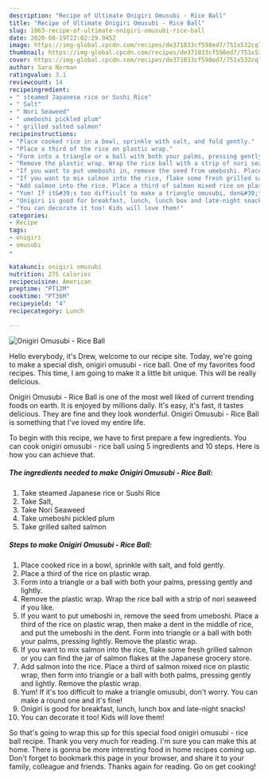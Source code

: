 ```yaml
---
description: "Recipe of Ultimate Onigiri Omusubi - Rice Ball"
title: "Recipe of Ultimate Onigiri Omusubi - Rice Ball"
slug: 1063-recipe-of-ultimate-onigiri-omusubi-rice-ball
date: 2020-08-19T22:02:29.945Z
image: https://img-global.cpcdn.com/recipes/de371833cf598ed7/751x532cq70/onigiri-omusubi-rice-ball-recipe-main-photo.jpg
thumbnail: https://img-global.cpcdn.com/recipes/de371833cf598ed7/751x532cq70/onigiri-omusubi-rice-ball-recipe-main-photo.jpg
cover: https://img-global.cpcdn.com/recipes/de371833cf598ed7/751x532cq70/onigiri-omusubi-rice-ball-recipe-main-photo.jpg
author: Sara Norman
ratingvalue: 3.1
reviewcount: 14
recipeingredient:
- " steamed Japanese rice or Sushi Rice"
- " Salt"
- " Nori Seaweed"
- " umeboshi pickled plum"
- " grilled salted salmon"
recipeinstructions:
- "Place cooked rice in a bowl, sprinkle with salt, and fold gently."
- "Place a third of the rice on plastic wrap."
- "Form into a triangle or a ball with both your palms, pressing gently and lightly."
- "Remove the plastic wrap. Wrap the rice ball with a strip of nori seaweed if you like."
- "If you want to put umeboshi in, remove the seed from umeboshi. Place a third of the rice on plastic wrap, then make a dent in the middle of rice, and put the umeboshi in the dent. Form into triangle or a ball with both your palms, pressing lightly. Remove the plastic wrap."
- "If you want to mix salmon into the rice, flake some fresh grilled salmon or you can find the jar of salmon flakes at the Japanese grocery store."
- "Add salmon into the rice. Place a third of salmon mixed rice on plastic wrap, then form into triangle or a ball with both palms, pressing gently and lightly. Remove the plastic wrap."
- "Yum! If it&#39;s too difficult to make a triangle omusubi, don&#39;t worry. You can make a round one and it&#39;s fine!"
- "Onigiri is good for breakfast, lunch, lunch box and late-night snacks!"
- "You can decorate it too! Kids will love them!"
categories:
- Recipe
tags:
- onigiri
- omusubi
- 

katakunci: onigiri omusubi  
nutrition: 275 calories
recipecuisine: American
preptime: "PT12M"
cooktime: "PT36M"
recipeyield: "4"
recipecategory: Lunch

---
```



![Onigiri Omusubi - Rice Ball](https://img-global.cpcdn.com/recipes/de371833cf598ed7/751x532cq70/onigiri-omusubi-rice-ball-recipe-main-photo.jpg)

Hello everybody, it's Drew, welcome to our recipe site. Today, we're going to make a special dish, onigiri omusubi - rice ball. One of my favorites food recipes. This time, I am going to make it a little bit unique. This will be really delicious.

Onigiri Omusubi - Rice Ball is one of the most well liked of current trending foods on earth. It is enjoyed by millions daily. It's easy, it's fast, it tastes delicious. They are fine and they look wonderful. Onigiri Omusubi - Rice Ball is something that I've loved my entire life.




To begin with this recipe, we have to first prepare a few ingredients. You can cook onigiri omusubi - rice ball using 5 ingredients and 10 steps. Here is how you can achieve that.

<!--inarticleads1-->

##### The ingredients needed to make Onigiri Omusubi - Rice Ball:

1. Take  steamed Japanese rice or Sushi Rice
1. Take  Salt,
1. Take  Nori Seaweed
1. Take  umeboshi pickled plum
1. Take  grilled salted salmon




<!--inarticleads2-->

##### Steps to make Onigiri Omusubi - Rice Ball:

1. Place cooked rice in a bowl, sprinkle with salt, and fold gently.
1. Place a third of the rice on plastic wrap.
1. Form into a triangle or a ball with both your palms, pressing gently and lightly.
1. Remove the plastic wrap. Wrap the rice ball with a strip of nori seaweed if you like.
1. If you want to put umeboshi in, remove the seed from umeboshi. Place a third of the rice on plastic wrap, then make a dent in the middle of rice, and put the umeboshi in the dent. Form into triangle or a ball with both your palms, pressing lightly. Remove the plastic wrap.
1. If you want to mix salmon into the rice, flake some fresh grilled salmon or you can find the jar of salmon flakes at the Japanese grocery store.
1. Add salmon into the rice. Place a third of salmon mixed rice on plastic wrap, then form into triangle or a ball with both palms, pressing gently and lightly. Remove the plastic wrap.
1. Yum! If it&#39;s too difficult to make a triangle omusubi, don&#39;t worry. You can make a round one and it&#39;s fine!
1. Onigiri is good for breakfast, lunch, lunch box and late-night snacks!
1. You can decorate it too! Kids will love them!




So that's going to wrap this up for this special food onigiri omusubi - rice ball recipe. Thank you very much for reading. I'm sure you can make this at home. There is gonna be more interesting food in home recipes coming up. Don't forget to bookmark this page in your browser, and share it to your family, colleague and friends. Thanks again for reading. Go on get cooking!
